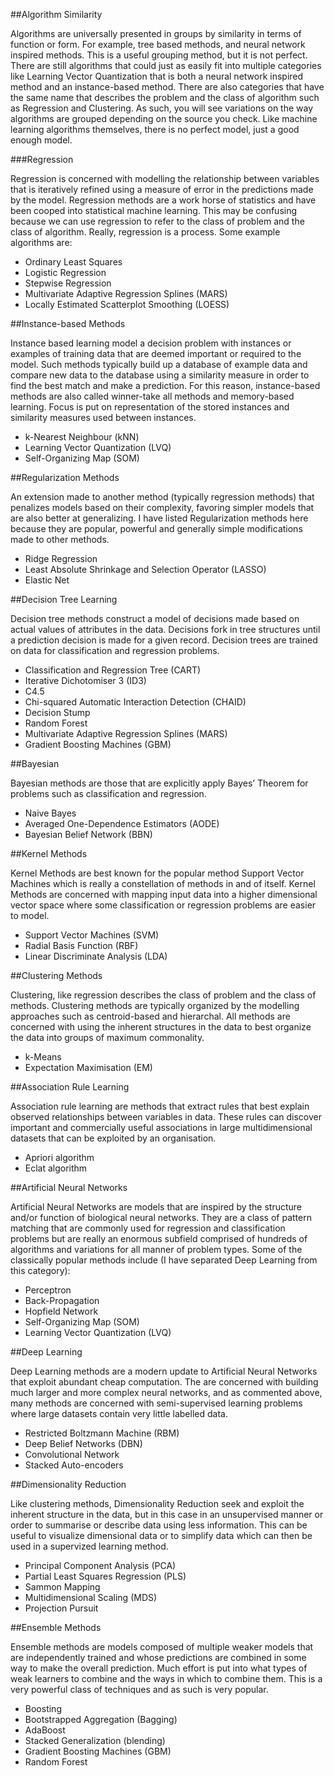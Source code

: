 ##Algorithm Similarity

Algorithms are universally presented in groups by similarity in terms of function or form. For example, tree based methods, and neural network inspired methods. This is a useful grouping method, but it is not perfect. There are still algorithms that could just as easily fit into multiple categories like Learning Vector Quantization that is both a neural network inspired method and an instance-based method. There are also categories that have the same name that describes the problem and the class of algorithm such as Regression and Clustering. As such, you will see variations on the way algorithms are grouped depending on the source you check. Like machine learning algorithms themselves, there is no perfect model, just a good enough model.

###Regression

Regression is concerned with modelling the relationship between variables that is iteratively refined using a measure of error in the predictions made by the model. Regression methods are a work horse of statistics and have been cooped into statistical machine learning. This may be confusing because we can use regression to refer to the class of problem and the class of algorithm. Really, regression is a process. Some example algorithms are:

* Ordinary Least Squares
* Logistic Regression
* Stepwise Regression
* Multivariate Adaptive Regression Splines (MARS)
* Locally Estimated Scatterplot Smoothing (LOESS)

##Instance-based Methods

Instance based learning model a decision problem with instances or examples of training data that are deemed important or required to the model. Such methods typically build up a database of example data and compare new data to the database using a similarity measure in order to find the best match and make a prediction. For this reason, instance-based methods are also called winner-take all methods and memory-based learning. Focus is put on representation of the stored instances and similarity measures used between instances.

* k-Nearest Neighbour (kNN)
* Learning Vector Quantization (LVQ)
* Self-Organizing Map (SOM)

##Regularization Methods

An extension made to another method (typically regression methods) that penalizes models based on their complexity, favoring simpler models that are also better at generalizing. I have listed Regularization methods here because they are popular, powerful and generally simple modifications made to other methods.

* Ridge Regression
* Least Absolute Shrinkage and Selection Operator (LASSO)
* Elastic Net

##Decision Tree Learning

Decision tree methods construct a model of decisions made based on actual values of attributes in the data. Decisions fork in tree structures until a prediction decision is made for a given record. Decision trees are trained on data for classification and regression problems.

* Classification and Regression Tree (CART)
* Iterative Dichotomiser 3 (ID3)
* C4.5
* Chi-squared Automatic Interaction Detection (CHAID)
* Decision Stump
* Random Forest
* Multivariate Adaptive Regression Splines (MARS)
* Gradient Boosting Machines (GBM)

##Bayesian

Bayesian methods are those that are explicitly apply Bayes’ Theorem for problems such as classification and regression.

* Naive Bayes
* Averaged One-Dependence Estimators (AODE)
* Bayesian Belief Network (BBN)

##Kernel Methods

Kernel Methods are best known for the popular method Support Vector Machines which is really a constellation of methods in and of itself. Kernel Methods are concerned with mapping input data into a higher dimensional vector space where some classification or regression problems are easier to model.

* Support Vector Machines (SVM)
* Radial Basis Function (RBF)
* Linear Discriminate Analysis (LDA)

##Clustering Methods

Clustering, like regression describes the class of problem and the class of methods. Clustering methods are typically organized by the modelling approaches such as centroid-based and hierarchal. All methods are concerned with using the inherent structures in the data to best organize the data into groups of maximum commonality.

* k-Means
* Expectation Maximisation (EM)

##Association Rule Learning

Association rule learning are methods that extract rules that best explain observed relationships between variables in data. These rules can discover important and commercially useful associations in large multidimensional datasets that can be exploited by an organisation.

* Apriori algorithm
* Eclat algorithm

##Artificial Neural Networks

Artificial Neural Networks are models that are inspired by the structure and/or function of biological neural networks. They are a class of pattern matching that are commonly used for regression and classification problems but are really an enormous subfield comprised of hundreds of algorithms and variations for all manner of problem types. Some of the classically popular methods include (I have separated Deep Learning from this category):

* Perceptron
* Back-Propagation
* Hopfield Network
* Self-Organizing Map (SOM)
* Learning Vector Quantization (LVQ)

##Deep Learning

Deep Learning methods are a modern update to Artificial Neural Networks that exploit abundant cheap computation. The are concerned with building much larger and more complex neural networks, and as commented above, many methods are concerned with semi-supervised learning problems where large datasets contain very little labelled data.

* Restricted Boltzmann Machine (RBM)
* Deep Belief Networks (DBN)
* Convolutional Network
* Stacked Auto-encoders

##Dimensionality Reduction

Like clustering methods, Dimensionality Reduction seek and exploit the inherent structure in the data, but in this case in an unsupervised manner or order to summarise or describe data using less information. This can be useful to visualize dimensional data or to simplify data which can then be used in a supervized learning method.

* Principal Component Analysis (PCA)
* Partial Least Squares Regression (PLS)
* Sammon Mapping
* Multidimensional Scaling (MDS)
* Projection Pursuit

##Ensemble Methods

Ensemble methods are models composed of multiple weaker models that are independently trained and whose predictions are combined in some way to make the overall prediction. Much effort is put into what types of weak learners to combine and the ways in which to combine them. This is a very powerful class of techniques and as such is very popular.

* Boosting
* Bootstrapped Aggregation (Bagging)
* AdaBoost
* Stacked Generalization (blending)
* Gradient Boosting Machines (GBM)
* Random Forest
